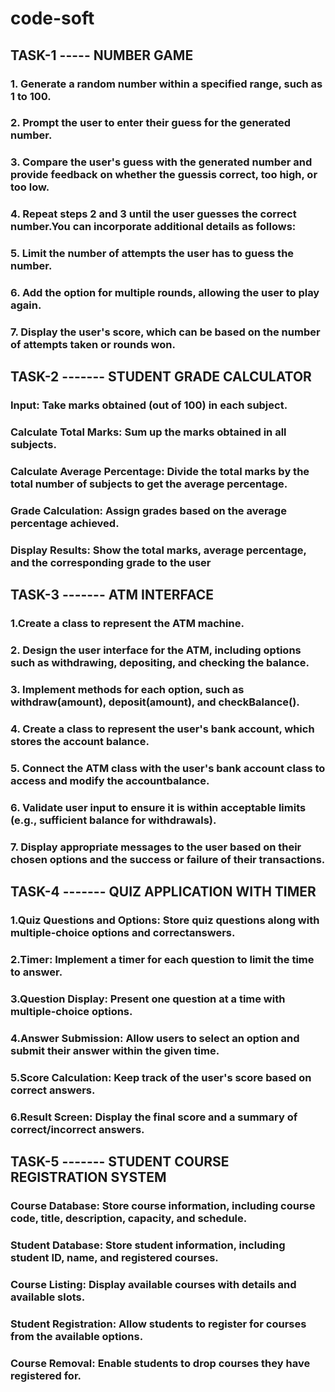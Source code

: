 # code-soft
## TASK-1  ----- NUMBER GAME
 ### 1. Generate a random number within a specified range, such as 1 to 100.

### 2. Prompt the user to enter their guess for the generated number.

### 3. Compare the user's guess with the generated number and provide feedback on whether the guessis correct, too high, or too low.

### 4. Repeat steps 2 and 3 until the user guesses the correct number.You can incorporate additional details as follows:

### 5. Limit the number of attempts the user has to guess the number.
### 6. Add the option for multiple rounds, allowing the user to play again.
### 7. Display the user's score, which can be based on the number of attempts taken or rounds won.


## TASK-2 ------- STUDENT GRADE CALCULATOR

### Input: Take marks obtained (out of 100) in each subject.
### Calculate Total Marks: Sum up the marks obtained in all subjects.
### Calculate Average Percentage: Divide the total marks by the total number of subjects to get the average percentage.
### Grade Calculation: Assign grades based on the average percentage achieved.
### Display Results: Show the total marks, average percentage, and the corresponding grade to the user


## TASK-3 ------- ATM INTERFACE

### 1.Create a class to represent the ATM machine.

### 2. Design the user interface for the ATM, including options such as withdrawing, depositing, and checking the balance.

### 3. Implement methods for each option, such as withdraw(amount), deposit(amount), and checkBalance().

### 4. Create a class to represent the user's bank account, which stores the account balance.

### 5. Connect the ATM class with the user's bank account class to access and modify the accountbalance.

### 6. Validate user input to ensure it is within acceptable limits (e.g., sufficient balance for withdrawals).

### 7. Display appropriate messages to the user based on their chosen options and the success or failure of their transactions.


## TASK-4 ------- QUIZ APPLICATION WITH TIMER

### 1.Quiz Questions and Options: Store quiz questions along with multiple-choice options and correctanswers.
### 2.Timer: Implement a timer for each question to limit the time to answer.
### 3.Question Display: Present one question at a time with multiple-choice options.
### 4.Answer Submission: Allow users to select an option and submit their answer within the given time.
### 5.Score Calculation: Keep track of the user's score based on correct answers.
### 6.Result Screen: Display the final score and a summary of correct/incorrect answers.

## TASK-5 ------- STUDENT COURSE REGISTRATION SYSTEM

### Course Database: Store course information, including course code, title, description, capacity, and schedule.
### Student Database: Store student information, including student ID, name, and registered courses.
### Course Listing: Display available courses with details and available slots.
### Student Registration: Allow students to register for courses from the available options.
### Course Removal: Enable students to drop courses they have registered for.
